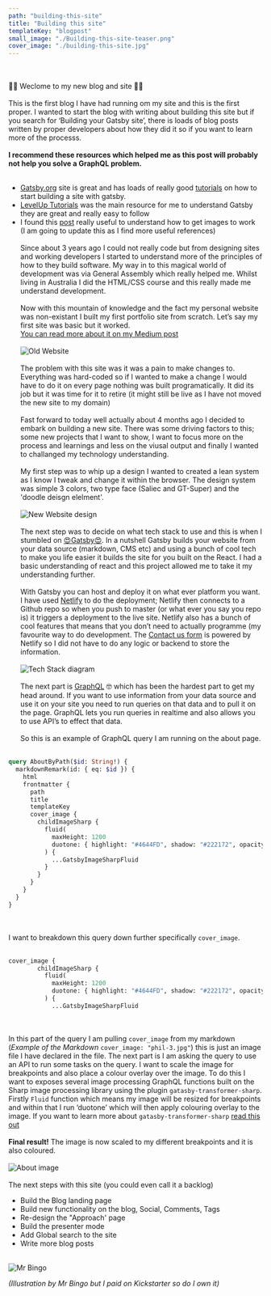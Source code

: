 ```yaml
---
path: "building-this-site"
title: "Building this site"
templateKey: "blogpost"
small_image: "./Building-this-site-teaser.png"
cover_image: "./building-this-site.jpg"
---
```


<br><br>
👋🏻 Weclome to my new blog and site 👋🏻
<br><br>
This is the first blog I have had running om my site and this is the first proper. I wanted to start the blog with writing about building this site but if you search for ‘Building your Gatsby site’, there is loads of blog posts written by proper developers about how they did it so if you want to learn more of the processs.
<br><br>
**I recommend these resources which helped me as this post will probably not help you solve a GraphQL problem.**
<br><br>

- [Gatsby.org](https://www.gatsbyjs.org) site is great and has loads of really good [tutorials](https://www.gatsbyjs.org/tutorial/) on how to start building a site with gatsby.
- [LevelUp Tutorials](https://www.youtube.com/watch?v=b2H7fWhQcdE) was the main resource for me to understand Gatsby they are great and really easy to follow
- I found this [post](https://codebushi.com/using-gatsby-image-version1/) really useful to understand how to get images to work
  <br>
  (I am going to update this as I find more useful references)
  <br><br>
  Since about 3 years ago I could not really code but from designing sites and working developers I started to understand more of the principles of how to they build software. My way in to this magical world of development was via General Assembly which really helped me. Whilst living in Australia I did the HTML/CSS course and this really made me understand development.
  <br><br>
  Now with this mountain of knowledge and the fact my personal website was non-existant I built my first portfolio site from scratch. Let’s say my first site was basic but it worked.
  <br>
  [You can read more about it on my Medium post](https://medium.com/@phillackmaker/2015-resolution-3eafe76044c2)
  <br><br>
  ![Old Website](old-webiste.png)
  <br><br>
  The problem with this site was it was a pain to make changes to. Everything was hard-coded so if I wanted to make a change I would have to do it on every page nothing was built programatically. It did its job but it was time for it to retire (it might still be live as I have not moved the new site to my domain)
  <br><br>
  Fast forward to today well actually about 4 months ago I decided to embark on building a new site. There was some driving factors to this; some new projects that I want to show, I want to focus more on the process and learnings and less on the viusal output and finally I wanted to challanged my technology understanding.
  <br><br>
  My first step was to whip up a design I wanted to created a lean system as I know I tweak and change it within the browser. The design system was simple 3 colors, two type face (Saliec and GT-Super) and the 'doodle deisgn elelment'.
  <br><br>
  ![New Website design](website-design.png)
  <br><br>
  The next step was to decide on what tech stack to use and this is when I stumbled on [😍Gatsby😍](https://www.gatsbyjs.org). In a nutshell Gatsby builds your website from your data source (markdown, CMS etc) and using a bunch of cool tech to make you life easier it builds the site for you built on the React. I had a basic understanding of react and this project allowed me to take it my understanding further.
  <br><br>
  With Gatsby you can host and deploy it on what ever platform you want. I have used [Netlify](https://www.netlify.com/) to do the deployment; Netlify then connects to a Github repo so when you push to master (or what ever you say you repo is) it triggers a deployment to the live site. Netlify also has a bunch of cool features that means that you don’t need to actually programme (my favourite way to do development. The [Contact us form](/about) is powered by Netlify so I did not have to do any logic or backend to store the information.
  <br><br>
  ![Tech Stack diagram](Diagarms-blog-03.png)
  <br><br>
  The next part is [GraphQL](https://graphql.org/) 🤓 which has been the hardest part to get my head around. If you want to use information from your data source and use it on your site you need to run queries on that data and to pull it on the page. GraphQL lets you run queries in realtime and also allows you to use API’s to effect that data.
  <br><br>
  So this is an example of GraphQL query I am running on the about page.
  <br><br>

```graphql
query AboutByPath($id: String!) {
  markdownRemark(id: { eq: $id }) {
    html
    frontmatter {
      path
      title
      templateKey
      cover_image {
        childImageSharp {
          fluid(
            maxHeight: 1200
            duotone: { highlight: "#4644FD", shadow: "#222172", opacity: 65 }
          ) {
            ...GatsbyImageSharpFluid
          }
        }
      }
    }
  }
}
```

<br><br>
I want to breakdown this query down further specifically `cover_image`.
<br><br>

```graphql
cover_image {
        childImageSharp {
          fluid(
            maxHeight: 1200
            duotone: { highlight: "#4644FD", shadow: "#222172", opacity: 65 }
          ) {
            ...GatsbyImageSharpFluid
```

<br><br>
In this part of the query I am pulling `cover_image` from my markdown (_Example of the Markdown_ `cover_image: "phil-3.jpg"`) this is just an image file I have declared in the file. The next part is I am asking the query to use an API to run some tasks on the query. I want to scale the image for breakpoints and also place a colour overlay over the image. To do this I want to exposes several image processing GraphQL functions built on the Sharp image processing library using the plugin `gatasby-transformer-sharp`. Firstly `Fluid` function which means my image will be resized for breakpoints and within that I run ‘duotone’ which will then apply colouring overlay to the image. If you want to learn more about `gatasby-transformer-sharp` [read this out](https://image-processing.gatsbyjs.org/)
<br><br>
**Final result!** The image is now scaled to my different breakpoints and it is also coloured.
<br><br>
![About image](about-screenshot.png)
<br><br>
The next steps with this site (you could even call it a backlog)

- Build the Blog landing page
- Build new functionality on the blog, Social, Comments, Tags
- Re-design the "Approach' page
- Build the presenter mode
- Add Global search to the site
- Write more blog posts
  <br><br>

![Mr Bingo](mr-bingo.jpeg)

_(Illustration by Mr Bingo but I paid on Kickstarter so do I own it)_
